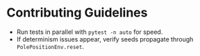 # Contributing Guidelines

- Run tests in parallel with `pytest -n auto` for speed.
- If determinism issues appear, verify seeds propagate through `PolePositionEnv.reset`.
